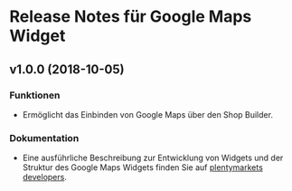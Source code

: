 # Release Notes für Google Maps Widget

## v1.0.0 (2018-10-05)

### Funktionen
- Ermöglicht das Einbinden von Google Maps über den Shop Builder.

### Dokumentation
- Eine ausführliche Beschreibung zur Entwicklung von Widgets und der Struktur des Google Maps Widgets finden Sie auf [plentymarkets developers](https://developers.plentymarkets.com/tutorials/my-first-shop-builder-widget).
